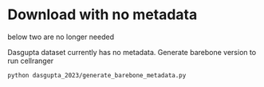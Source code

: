 # Download with no metadata

below two are no longer needed

Dasgupta dataset currently has no metadata.
Generate barebone version to run cellranger
```
python dasgupta_2023/generate_barebone_metadata.py
```
